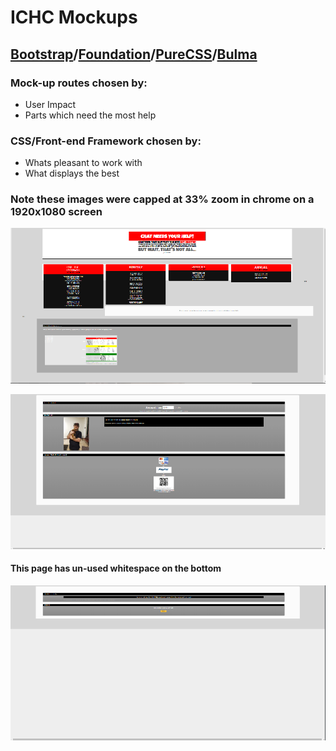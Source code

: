 # ICHC Mockups

## [Bootstrap](https://getbootstrap.com/)/[Foundation](https://foundation.zurb.com/)/[PureCSS](https://purecss.io/)/[Bulma](https://bulma.io/)

### Mock-up routes chosen by:

* User Impact
* Parts which need the most help

### CSS/Front-end Framework chosen by:

* Whats pleasant to work with
* What displays the best

### Note these images were capped at 33% zoom in chrome on a 1920x1080 screen
![Get Hearted](https://github.com/NickGatti/ICHC_Mockups/raw/master/img/GetHearted.png)

![Get Hearted](https://github.com/NickGatti/ICHC_Mockups/raw/master/img/GetHearted-Plan.png)

#### This page has un-used whitespace on the bottom
![Get Hearted](https://github.com/NickGatti/ICHC_Mockups/raw/master/img/GetHearted-Plan-Selected.png)
